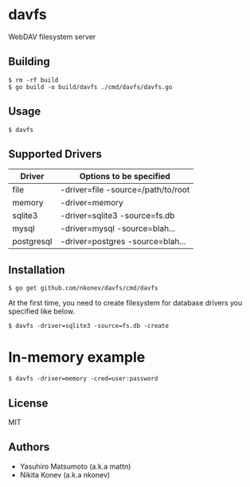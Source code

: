 # davfs

WebDAV filesystem server

## Building
```
$ rm -rf build
$ go build -o build/davfs ./cmd/davfs/davfs.go
```

## Usage

```
$ davfs
```

## Supported Drivers

|Driver    |Options to be specified           |
|----------|----------------------------------|
|file      |-driver=file -source=/path/to/root|
|memory    |-driver=memory                    |
|sqlite3   |-driver=sqlite3 -source=fs.db     |
|mysql     |-driver=mysql -source=blah...     |
|postgresql|-driver=postgres -source=blah...  |


## Installation

```
$ go get github.com/nkonev/davfs/cmd/davfs
```

At the first time, you need to create filesystem for database drivers you specified like below.

```
$ davfs -driver=sqlite3 -source=fs.db -create
```

# In-memory example

```
$ davfs -driver=memory -cred=user:password
```

## License

MIT

## Authors

* Yasuhiro Matsumoto (a.k.a mattn)
* Nikita Konev (a.k.a nkonev)